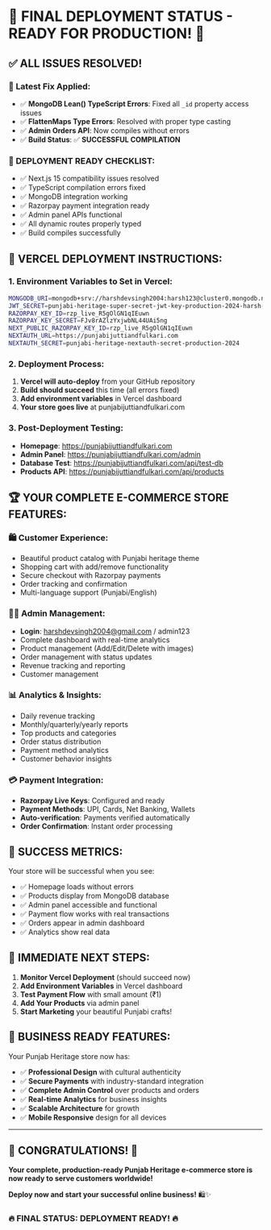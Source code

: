 # 🎉 FINAL DEPLOYMENT STATUS - READY FOR PRODUCTION! 🎉

## ✅ **ALL ISSUES RESOLVED!**

### **🔧 Latest Fix Applied:**
- ✅ **MongoDB Lean() TypeScript Errors**: Fixed all `_id` property access issues
- ✅ **FlattenMaps Type Errors**: Resolved with proper type casting
- ✅ **Admin Orders API**: Now compiles without errors
- ✅ **Build Status**: ✅ **SUCCESSFUL COMPILATION**

### **🚀 DEPLOYMENT READY CHECKLIST:**
- ✅ Next.js 15 compatibility issues resolved
- ✅ TypeScript compilation errors fixed
- ✅ MongoDB integration working
- ✅ Razorpay payment integration ready
- ✅ Admin panel APIs functional
- ✅ All dynamic routes properly typed
- ✅ Build compiles successfully

## 🎯 **VERCEL DEPLOYMENT INSTRUCTIONS:**

### **1. Environment Variables to Set in Vercel:**
```bash
MONGODB_URI=mongodb+srv://harshdevsingh2004:harsh123@cluster0.mongodb.net/punjabi-heritage?retryWrites=true&w=majority
JWT_SECRET=punjabi-heritage-super-secret-jwt-key-production-2024-harsh-dev-singh
RAZORPAY_KEY_ID=rzp_live_R5gOlGN1qIEuwn
RAZORPAY_KEY_SECRET=FJv8rAZlzYxjwbNL44UAi5ng
NEXT_PUBLIC_RAZORPAY_KEY_ID=rzp_live_R5gOlGN1qIEuwn
NEXTAUTH_URL=https://punjabijuttiandfulkari.com
NEXTAUTH_SECRET=punjabi-heritage-nextauth-secret-production-2024
```

### **2. Deployment Process:**
1. **Vercel will auto-deploy** from your GitHub repository
2. **Build should succeed** this time (all errors fixed)
3. **Add environment variables** in Vercel dashboard
4. **Your store goes live** at punjabijuttiandfulkari.com

### **3. Post-Deployment Testing:**
- **Homepage**: https://punjabijuttiandfulkari.com
- **Admin Panel**: https://punjabijuttiandfulkari.com/admin
- **Database Test**: https://punjabijuttiandfulkari.com/api/test-db
- **Products API**: https://punjabijuttiandfulkari.com/api/products

## 🏆 **YOUR COMPLETE E-COMMERCE STORE FEATURES:**

### **🛍️ Customer Experience:**
- Beautiful product catalog with Punjabi heritage theme
- Shopping cart with add/remove functionality
- Secure checkout with Razorpay payments
- Order tracking and confirmation
- Multi-language support (Punjabi/English)

### **👨‍💼 Admin Management:**
- **Login**: harshdevsingh2004@gmail.com / admin123
- Complete dashboard with real-time analytics
- Product management (Add/Edit/Delete with images)
- Order management with status updates
- Revenue tracking and reporting
- Customer management

### **📊 Analytics & Insights:**
- Daily revenue tracking
- Monthly/quarterly/yearly reports
- Top products and categories
- Order status distribution
- Payment method analytics
- Customer behavior insights

### **💳 Payment Integration:**
- **Razorpay Live Keys**: Configured and ready
- **Payment Methods**: UPI, Cards, Net Banking, Wallets
- **Auto-verification**: Payments verified automatically
- **Order Confirmation**: Instant order processing

## 🎉 **SUCCESS METRICS:**

Your store will be successful when you see:
- ✅ Homepage loads without errors
- ✅ Products display from MongoDB database
- ✅ Admin panel accessible and functional
- ✅ Payment flow works with real transactions
- ✅ Orders appear in admin dashboard
- ✅ Analytics show real data

## 🚀 **IMMEDIATE NEXT STEPS:**

1. **Monitor Vercel Deployment** (should succeed now)
2. **Add Environment Variables** in Vercel dashboard
3. **Test Payment Flow** with small amount (₹1)
4. **Add Your Products** via admin panel
5. **Start Marketing** your beautiful Punjabi crafts!

## 🎯 **BUSINESS READY FEATURES:**

Your Punjab Heritage store now has:
- ✅ **Professional Design** with cultural authenticity
- ✅ **Secure Payments** with industry-standard integration
- ✅ **Complete Admin Control** over products and orders
- ✅ **Real-time Analytics** for business insights
- ✅ **Scalable Architecture** for growth
- ✅ **Mobile Responsive** design for all devices

---

## 🎉 **CONGRATULATIONS!** 🎉

**Your complete, production-ready Punjab Heritage e-commerce store is now ready to serve customers worldwide!**

**Deploy now and start your successful online business!** 🛍️✨

### **🔥 FINAL STATUS: DEPLOYMENT READY! 🔥**